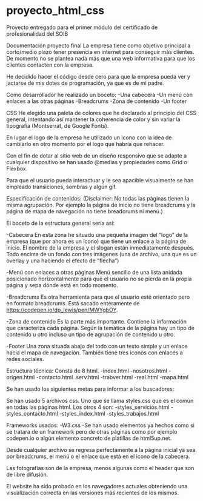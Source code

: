 # proyecto_html_css
Proyecto entregado para el primer módulo del certificado de profesionalidad del SOIB

Documentación proyecto final
La empresa tiene como objetivo principal a corto/medio plazo tener presencia en internet para conseguir más clientes.
De momento no se plantea nada más que una web informativa para que los clientes contacten con la empresa.

He decidido hacer el código desde cero para que la empresa pueda ver y jactarse de mis dotes de programación, ya que es de mi padre.

Como desarrollador he realizado un boceto:
-Una cabecera
-Un menú con enlaces a las otras páginas
-Breadcrums
-Zona de contenido
-Un footer 

CSS
He elegido una paleta de colores que he declarado al principio del CSS general, intentando así mantener la coherencia de color y sin variar la tipografía (Montserrat, de Google Fonts).

En lugar el logo de la empresa he utilizado un icono con la idea de cambiarlo en otro momento por el logo que habría que rehacer.

Con el fin de dotar al sitio web de un diseño responsivo que se adapte a cualquier dispositivo se han usado @medias y propiedades como Grid o Flexbox.

Para que el usuario pueda interactuar y le sea apacible visualmente se han empleado transiciones, sombras y algún gif.


Especificación de contenidos:
(Disclaimer: No todas las páginas tienen la misma agrupación. Por ejemplo la página de inicio no tiene breadcrums y la página de mapa de navegación no tiene breadcrums ni menú.)

El boceto de la estructura general sería así:

  -Cabecera
    En esta zona he situado una pequeña imagen del “logo” de la empresa (que por ahora es un icono) que tiene un enlace a la página de inicio. El nombre de la empresa y el slogan están inmediatamente después. Todo encima de un fondo con tres imágenes (una de archivo, una que es un overlay y una haciendo el efecto de “flecha”)

  -Menú con enlaces a otras páginas
    Menú sencillo de una lista anidada posicionado horizontalmente para que el usuario no se pierda en la propia página y sepa dónde está en todo momento.

  -Breadcrums
    Es otra herramienta para que el usuario esté orientado pero en formato breadcrums. Está sacado enteramente de https://codepen.io/dp_lewis/pen/MWYgbOY.

  -Zona de contenido
    Es la parte más importante. Contiene la información que caracteriza cada página.
Según la temática de la página hay un tipo de contenido u otro incluso un tipo de agrupación de contenido u otro.

  -Footer
    Una zona situada abajo del todo con un texto simple y un enlace hacia el mapa de navegación. También tiene tres iconos con enlaces a redes sociales.


Estructura técnica:
Consta de 8 html. 
-index.html
-nosotros.html
-origen.html
-contacto.html
.serv.html
-trabver.html
-real.html
-mapa.html


Se han usado los siguientes metas para informar a los buscadores:
<meta charset="UTF-8">
    <meta name="viewport" content="width=device-width, user-scalable=no, initial-scale=1.0, maximum-scale=1.0, minimum-scale=1.0">
    <meta name="description" content="Página de contacto de una empresa de pintura y rehabilitación integral de fachadas.">
    <meta name="keywords" content="pintura, fachadas, pintura de fachadas, reacondicionamiento, mallorca, trabajo vertical, pintura mallorca, fachadas mallorca, rehabilitación integral de fachadas, contacto">
    <meta name="author" content="Lucila Azul Muñoz Gomez">
    <meta name="robots" content="index,follow">
  

Se han usado 5 archivos css.
Uno que se llama styles.css que es el común en todas las páginas html.
Los otros 4 son:
-styles_servicios.html
-styles_contacto.html
-styles_index.html
-styles_trabajos.html

Frameworks usados:
-W3.css 
-Se han usado elementos ya hechos como si se tratara de un framework pero de otras páginas como por ejemplo codepen.io o algún elemento concreto de platillas de html5up.net.

Desde cualquier archivo se regresa perfectamente a la página inicial ya sea por breadcrums, el menú o el enlace que está en el icono de la cabecera. 

Las fotografías son de la empresa, menos algunas como el header que son de libre difusión. 

El website ha sido probado en los navegadores actuales obteniendo una visualización correcta en las versiones más recientes de los mismos.
